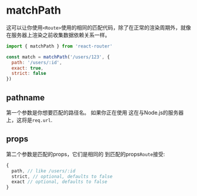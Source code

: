 # matchPath

这可以让你使用`<Route>`使用的相同的匹配代码，除了在正常的渲染周期外，就像在服务器上渲染之前收集数据依赖关系一样。

```js
import { matchPath } from 'react-router'

const match = matchPath('/users/123', {
  path: '/users/:id',
  exact: true,
  strict: false
})
```

## pathname

第一个参数是你想要匹配的路径名。 如果你正在使用
这在与Node.js的服务器上，这将是`req.url`.

## props

第二个参数是匹配的props，它们是相同的
到匹配的props`Route`接受:

```js
{
  path, // like /users/:id
  strict, // optional, defaults to false
  exact // optional, defaults to false
}
```
